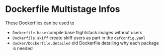 # Dockerfile Multistage Infos

These Dockerfiles can be used to
- `Dockerfile.base` compile base flightstack images without users
- `Dockerfile.skiff` create skiff users as part in the `defconfig.yaml`
- `docker/Dockerfile.detailed` old Dockerfile detailing why each package is needed
